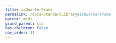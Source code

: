 ```yaml
---
title: isQuarterFrame
permalink: /docs/StandardLibrary#isQuarterFrame
parent: midi
grand_parent: std
has_children: False
nav_order: 31
---
```

